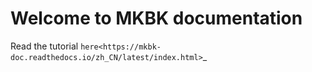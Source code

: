 Welcome to MKBK documentation
======================

Read the tutorial  ` here<https://mkbk-doc.readthedocs.io/zh_CN/latest/index.html> `_ 

